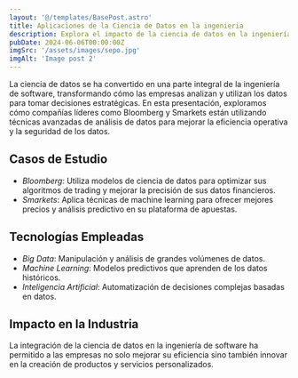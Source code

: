 ```yaml
---
layout: '@/templates/BasePost.astro'
title: Aplicaciones de la Ciencia de Datos en la ingenieria
description: Explora el impacto de la ciencia de datos en la ingeniería de software, con enfoque en casos prácticos y optimización de decisiones tecnológicas.
pubDate: 2024-06-06T00:00:00Z
imgSrc: '/assets/images/sepo.jpg'
imgAlt: 'Image post 2'
---
```


La ciencia de datos se ha convertido en una parte integral de la ingeniería de software, transformando cómo las empresas analizan y utilizan los datos para tomar decisiones estratégicas. En esta presentación, exploramos cómo compañías líderes como Bloomberg y Smarkets están utilizando técnicas avanzadas de análisis de datos para mejorar la eficiencia operativa y la seguridad de los datos.

## Casos de Estudio
- *Bloomberg*: Utiliza modelos de ciencia de datos para optimizar sus algoritmos de trading y mejorar la precisión de sus datos financieros.
- *Smarkets*: Aplica técnicas de machine learning para ofrecer mejores precios y análisis predictivo en su plataforma de apuestas.

## Tecnologías Empleadas
- *Big Data*: Manipulación y análisis de grandes volúmenes de datos.
- *Machine Learning*: Modelos predictivos que aprenden de los datos históricos.
- *Inteligencia Artificial*: Automatización de decisiones complejas basadas en datos.

## Impacto en la Industria
La integración de la ciencia de datos en la ingeniería de software ha permitido a las empresas no solo mejorar su eficiencia sino también innovar en la creación de productos y servicios personalizados.


